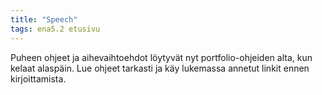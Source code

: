 ```yaml
---
title: "Speech"
tags: ena5.2 etusivu
---
```


Puheen ohjeet ja aihevaihtoehdot löytyvät nyt portfolio-ohjeiden alta, kun kelaat alaspäin. Lue ohjeet tarkasti ja käy lukemassa annetut linkit ennen kirjoittamista.
